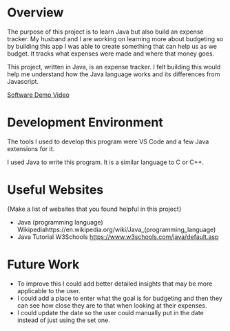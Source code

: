 # Overview

The purpose of this project is to learn Java but also build an expense tracker. My husband and I are working on learning more about budgeting so by building this app I was able to create something that can help us as we budget. It tracks what expenses were made and where that money goes.

This project, written in Java, is an expense tracker. I felt building this would help me understand how the Java language works and its differences from Javascript.

[Software Demo Video](http://youtube.link.goes.here)

# Development Environment

The tools I used to develop this program were VS Code and a few Java extensions for it.

I used Java to write this program. It is a similar language to C or C++.

# Useful Websites

{Make a list of websites that you found helpful in this project}

- Java (programming language) Wikipediahttps://en.wikipedia.org/wiki/Java_(programming_language)
- Java Tutorial W3Schools https://www.w3schools.com/java/default.asp

# Future Work

- To improve this I could add better detailed insights that may be more applicable to the user.
- I could add a place to enter what the goal is for budgeting and then they can see how close they are to that when looking at their expenses.
- I could update the date so the user could manually put in the date instead of just using the set one.
